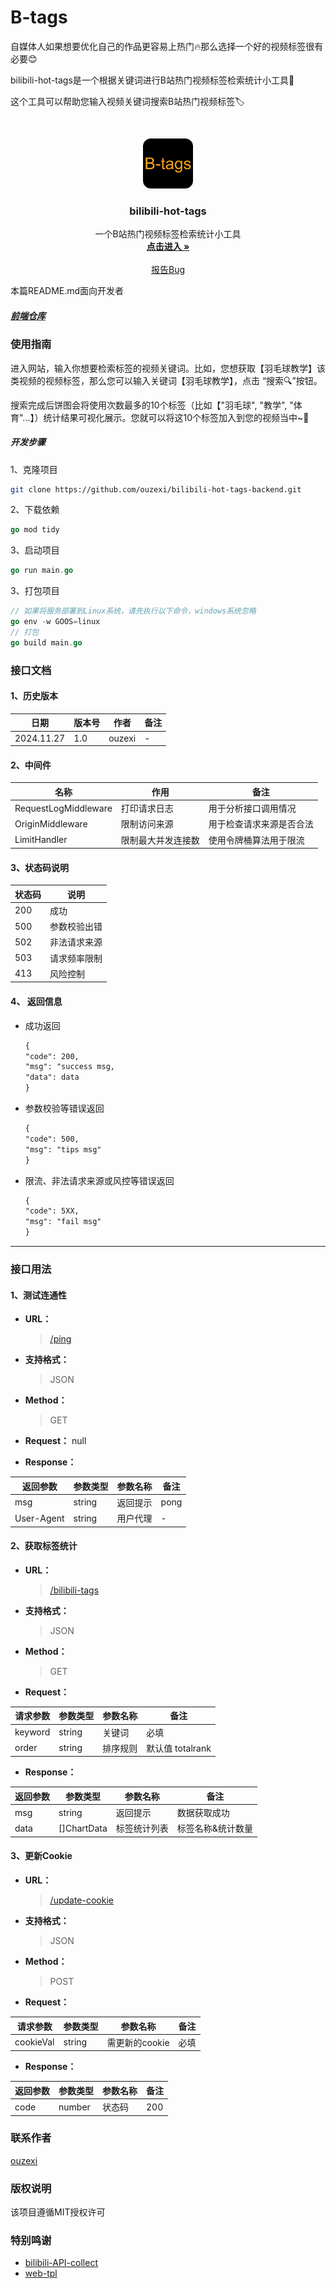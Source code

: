 # B-tags

自媒体人如果想要优化自己的作品更容易上热门🔥那么选择一个好的视频标签很有必要😊

bilibili-hot-tags是一个根据关键词进行B站热门视频标签检索统计小工具🔧

这个工具可以帮助您输入视频关键词搜索B站热门视频标签🏷

<!-- PROJECT SHIELDS --

<!-- PROJECT LOGO -->

<br />

<p align="center">
  <a href="#">
    <img src="doc/logo.png" alt="Logo" width="80" height="80">
  </a>

<h3 align="center">bilibili-hot-tags</h3>
  <p align="center">
    一个B站热门视频标签检索统计小工具
    <br />
    <a href="https://bilibili-hot-tags-git-master-ouzexis-projects.vercel.app/"><strong>点击进入 »</strong></a>
    <br />
    <br />
    <a href="https://github.com/ouzexi/bilibili-hot-tags/issues">报告Bug</a>
  </p>

</p>

 本篇README.md面向开发者

##### [前端仓库](https://github.com/ouzexi/bilibili-hot-tags)

### 使用指南

进入网站，输入你想要检索标签的视频关键词。比如，您想获取【羽毛球教学】该类视频的视频标签，那么您可以输入关键词【羽毛球教学】，点击 “搜索🔍”按钮。

搜索完成后饼图会将使用次数最多的10个标签（比如【"羽毛球", "教学", "体育"...】）统计结果可视化展示。您就可以将这10个标签加入到您的视频当中~👀

##### **开发步骤**

1、克隆项目

```sh
git clone https://github.com/ouzexi/bilibili-hot-tags-backend.git
```

2、下载依赖

```go
go mod tidy
```

3、启动项目

```go
go run main.go
```

3、打包项目

```go
// 如果将服务部署到Linux系统，请先执行以下命令，windows系统忽略
go env -w GOOS=linux
// 打包
go build main.go
```

### 接口文档

#### 1、历史版本

| 日期         | 版本号 | 作者     | 备注  |
| ---------- | --- | ------ | --- |
| 2024.11.27 | 1.0 | ouzexi | -   |

#### 2、中间件

| 名称                   | 作用        | 备注           |
| -------------------- | --------- | ------------ |
| RequestLogMiddleware | 打印请求日志    | 用于分析接口调用情况   |
| OriginMiddleware     | 限制访问来源    | 用于检查请求来源是否合法 |
| LimitHandler         | 限制最大并发连接数 | 使用令牌桶算法用于限流  |

#### 3、状态码说明

| 状态码 | 说明     |
| --- | ------ |
| 200 | 成功     |
| 500 | 参数校验出错 |
| 502 | 非法请求来源 |
| 503 | 请求频率限制 |
| 413 | 风险控制   |

#### 4、 返回信息

- 成功返回
  
  ```xml
  {
  "code": 200,
  "msg": "success msg,
  "data": data
  }
  ```

- 参数校验等错误返回
  
  ```xml
  {
  "code": 500,
  "msg": "tips msg"
  }
  ```

- 限流、非法请求来源或风控等错误返回
  
  ```xml
  {
  "code": 5XX,
  "msg": "fail msg"
  }
  ```

---

### 接口用法

#### 1、测试连通性

- **URL：**
  
  > [/ping](#)

- **支持格式：**
  
  > JSON

- **Method：**
  
  > GET

- **Request：** null

- **Response：**

| 返回参数       | 参数类型   | 参数名称 | 备注   |
| ---------- | ------ | ---- | ---- |
| msg        | string | 返回提示 | pong |
| User-Agent | string | 用户代理 | -    |

#### 2、获取标签统计

- **URL：**
  
  > [/bilibili-tags](#)

- **支持格式：**
  
  > JSON

- **Method：**
  
  > GET

- **Request：**

| 请求参数    | 参数类型   | 参数名称 | 备注            |
| ------- | ------ | ---- | ------------- |
| keyword | string | 关键词  | 必填            |
| order   | string | 排序规则 | 默认值 totalrank |

- **Response：**

| 返回参数 | 参数类型        | 参数名称   | 备注        |
| ---- | ----------- | ------ | --------- |
| msg  | string      | 返回提示   | 数据获取成功    |
| data | []ChartData | 标签统计列表 | 标签名称&统计数量 |

#### 3、更新Cookie

- **URL：**
  
  > [/update-cookie](#)

- **支持格式：**
  
  > JSON

- **Method：**
  
  > POST

- **Request：**

| 请求参数      | 参数类型   | 参数名称       | 备注  |
| --------- | ------ | ---------- | --- |
| cookieVal | string | 需更新的cookie | 必填  |

- **Response：**

| 返回参数 | 参数类型   | 参数名称 | 备注  |
| ---- | ------ | ---- | --- |
| code | number | 状态码  | 200 |

### 联系作者

[ouzexi](http://139.9.177.72/)

### 版权说明

该项目遵循MIT授权许可

### 特别鸣谢

- [bilibili-API-collect](https://github.com/SocialSisterYi/bilibili-API-collect)
- [web-tpl](https://github.com/nilpanic/web-tpl)

